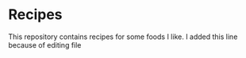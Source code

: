 # Recipes

This repository contains recipes for some foods I like.
I added this line because of editing file
